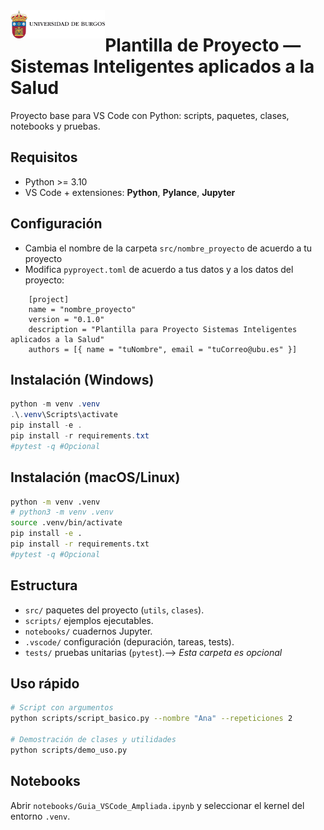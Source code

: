 <img src='./images/escudo.png' width='30%' style="float:left" width="40%">

# Plantilla de Proyecto — Sistemas Inteligentes aplicados a la Salud

Proyecto base para VS Code con Python: scripts, paquetes, clases, notebooks y pruebas.

## Requisitos
- Python >= 3.10
- VS Code + extensiones: **Python**, **Pylance**, **Jupyter**

## Configuración 
- Cambia el nombre de la carpeta `src/nombre_proyecto` de acuerdo a tu proyecto
- Modifica `pyproyect.toml` de acuerdo a tus datos y a los datos del proyecto:
```
    [project]
    name = "nombre_proyecto"
    version = "0.1.0"
    description = "Plantilla para Proyecto Sistemas Inteligentes aplicados a la Salud"
    authors = [{ name = "tuNombre", email = "tuCorreo@ubu.es" }]
```

## Instalación (Windows)
```powershell
python -m venv .venv
.\.venv\Scripts\activate
pip install -e . 
pip install -r requirements.txt
#pytest -q #Opcional
```

## Instalación (macOS/Linux)
```bash
python -m venv .venv
# python3 -m venv .venv
source .venv/bin/activate
pip install -e . 
pip install -r requirements.txt
#pytest -q #Opcional
```

## Estructura
- `src/` paquetes del proyecto (`utils`, `clases`).
- `scripts/` ejemplos ejecutables.
- `notebooks/` cuadernos Jupyter.
- `.vscode/` configuración (depuración, tareas, tests).
- `tests/` pruebas unitarias (`pytest`).--> *Esta carpeta es opcional*

## Uso rápido
```bash
# Script con argumentos
python scripts/script_basico.py --nombre "Ana" --repeticiones 2

# Demostración de clases y utilidades
python scripts/demo_uso.py
```

## Notebooks
Abrir `notebooks/Guia_VSCode_Ampliada.ipynb` y seleccionar el kernel del entorno `.venv`.
